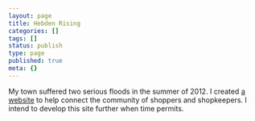 ```yaml
---
layout: page
title: Hebden Rising
categories: []
tags: []
status: publish
type: page
published: true
meta: {}
---
```

My town suffered two serious floods in the summer of 2012. I created
<a target="_blank" href="http://hebdenrising.appspot.com">a website</a>
to help connect the community of shoppers and shopkeepers.
I intend to develop this site further when time permits.
